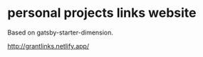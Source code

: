 # personal projects links website

Based on gatsby-starter-dimension.

http://grantlinks.netlify.app/
